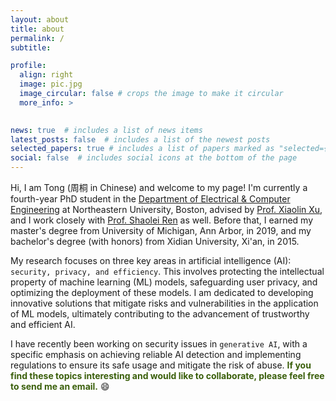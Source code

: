 ```yaml
---
layout: about
title: about
permalink: /
subtitle: 

profile:
  align: right
  image: pic.jpg
  image_circular: false # crops the image to make it circular
  more_info: >
   

news: true  # includes a list of news items
latest_posts: false  # includes a list of the newest posts
selected_papers: true # includes a list of papers marked as "selected={true}"
social: false  # includes social icons at the bottom of the page
---
```


Hi, I am Tong (周桐 in Chinese) and welcome to my page! I'm currently a fourth-year PhD student in the [Department of Electrical & Computer Engineering](https://ece.northeastern.edu/coe-research/research-areas/) at Northeastern University, Boston, advised by [Prof. Xiaolin Xu](https://www.xiaolinxu.com/), and I work closely with [Prof. Shaolei Ren](https://shaoleiren.github.io/) as well. Before that, I earned my master's degree from University of Michigan, Ann Arbor, in 2019, and my bachelor's degree (with honors) from Xidian University, Xi'an, in 2015. 

My research focuses on three key areas in  artificial intelligence (AI): `security, privacy, and efficiency`. This involves protecting the intellectual property of machine learning (ML) models, safeguarding user privacy, and optimizing the deployment of these models. I am dedicated to developing innovative solutions that mitigate risks and vulnerabilities in the application of ML models, ultimately contributing to the advancement of trustworthy and efficient AI. 


I have recently been working on security issues in `generative AI`, with a specific emphasis on achieving reliable AI detection and implementing regulations to ensure its safe usage and mitigate the risk of abuse. **<span style="color: #3a5f0b;">If you find these topics interesting and would like to collaborate, please feel free to send me an email.</span>** :smile: